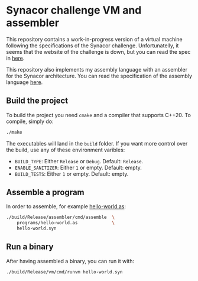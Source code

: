 # Synacor challenge VM and assembler

This repository contains a work-in-progress version of a virtual machine following the specifications of the Synacor challenge.
Unfortunatelly, it seems that the website of the challenge is down, but you can read the spec in [here](./docs/spec/spec.txt).

This repository also implements my assembly language with an assembler for the Synacor architecture. You can read the specification of the assembly language [here](./docs/assembly/assembly.md).

## Build the project
To build the project you need `cmake` and a compiler that supports C++20. To compile, simply do:
```bash
./make
```

The executables will land in the `build` folder. If you want more control over the build, use any of these environment varibles:
- `BUILD_TYPE`: Either `Release` or `Debug`. Default: `Release`.
- `ENABLE_SANITIZER`: Either `1` or empty. Default: empty.
- `BUILD_TESTS`: Either `1` or empty. Default: empty.

## Assemble a program
In order to assemble, for example [hello-world.as](./programs/hello-world.as):
```bash
./build/Release/assembler/cmd/assemble  \
    programs/hello-world.as             \
    hello-world.syn
```

## Run a binary
After having assembled a binary, you can run it with:
```bash
./build/Release/vm/cmd/runvm hello-world.syn
```
